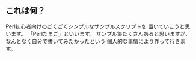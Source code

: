 これは何？
----------------

Perl初心者向けのごくごくシンプルなサンプルスクリプトを
置いていこうと思います。
「Perlたまご」といいます。
サンプル集たくさんあると思いますが、なんとなく自分で書いてみたかったという
個人的な事情により作って行きます。

